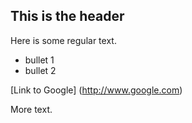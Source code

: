 ## This is the header

Here is some regular text.

* bullet 1
* bullet 2

[Link to Google] (http://www.google.com)

More text.
